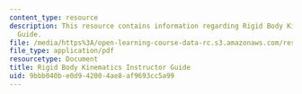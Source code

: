 ```yaml
---
content_type: resource
description: This resource contains information regarding Rigid Body Kinematics Instructor
  Guide.
file: /media/https%3A/open-learning-course-data-rc.s3.amazonaws.com/res-tll-004-stem-concept-videos-fall-2013/9bbb040be0d942004ae8af9693cc5a99_MITRES_TLL-004F13_RBKin_IG.pdf
file_type: application/pdf
resourcetype: Document
title: Rigid Body Kinematics Instructor Guide
uid: 9bbb040b-e0d9-4200-4ae8-af9693cc5a99
---
```

